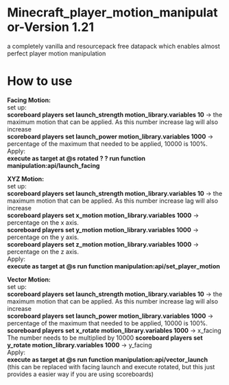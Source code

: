 # Minecraft_player_motion_manipulator-Version 1.21
a completely vanilla and resourcepack free datapack which enables almost perfect player motion manipulation
# How to use
**Facing Motion:**    
set up:     
**scoreboard players set launch_strength motion_library.variables 10** -> the maximum motion that can be applied. As this number increase lag will also increase    
**scoreboard players set launch_power motion_library.variables 1000** -> percentage of the maximum that needed to be applied, 10000 is 100%.     
Apply:    
**execute as target at @s rotated ? ? run function manipulation:api/launch_facing**   

**XYZ Motion:**    
set up:    
**scoreboard players set launch_strength motion_library.variables 10** -> the maximum motion that can be applied. As this number increase lag will also increase    
**scoreboard players set x_motion motion_library.variables 1000** -> percentage on the x axis.    
**scoreboard players set y_motion motion_library.variables 1000** -> percentage on the y axis.    
**scoreboard players set z_motion motion_library.variables 1000** -> percentage on the z axis.    
Apply:    
**execute as target at @s run function manipulation:api/set_player_motion**    
   
**Vector Motion:**     
set up:       
**scoreboard players set launch_strength motion_library.variables 10** -> the maximum motion that can be applied. As this number increase lag will also increase    
**scoreboard players set launch_power motion_library.variables 1000** -> percentage of the maximum that needed to be applied, 10000 is 100%.    
**scoreboard players set x_rotate motion_library.variables 1000** -> x_facing   The number needs to be multiplied by 10000 
**scoreboard players set y_rotate motion_library.variables 1000** -> y_facing    
Apply:    
**execute as target at @s run function manipulation:api/vector_launch**     
(this can be replaced with facing launch and execute rotated, but this just provides a easier way if you are using scoreboards)      
